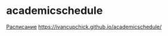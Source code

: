# academicschedule
<a href="https://ivancupchick.github.io/academicschedule/">Расписание</a>
https://ivancupchick.github.io/academicschedule/
